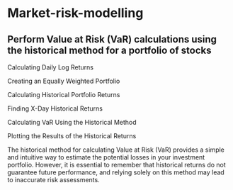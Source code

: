 # Market-risk-modelling
## Perform Value at Risk (VaR) calculations using the historical method for a portfolio of stocks
Calculating Daily Log Returns

Creating an Equally Weighted Portfolio

Calculating Historical Portfolio Returns

Finding X-Day Historical Returns

Calculating VaR Using the Historical Method

Plotting the Results of the Historical Returns

The historical method for calculating Value at Risk (VaR) provides a simple and intuitive way to estimate the potential losses in your investment portfolio. However, it is essential to remember that historical returns do not guarantee future performance, and relying solely on this method may lead to inaccurate risk assessments.
